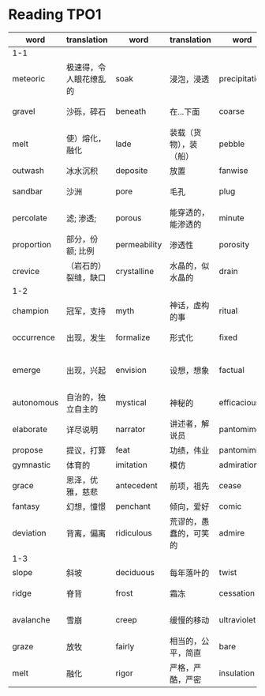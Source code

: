 # Reading TPO1

|word|translation|word|translation|word|translation|word|translation|
|---|---|---|---|---|---|---|---|
|1-1|
|meteoric|极速得，令人眼花缭乱的|soak|浸泡，浸透|precipitation|（雨）降落，降雨量|grain|谷粒，颗粒|
|gravel|沙砾，碎石|beneath|在...下面|coarse|粗糙的|steadily|稳定地; 持续地|
|melt|使）熔化，融化|lade|装载（货物），装（船）|pebble|卵石; 水晶|glacial|<地>冰的，冰河的|
|outwash|冰水沉积|deposite|放置|fanwise|成扇形地|slope|斜坡; 斜面|
|sandbar|沙洲|pore|毛孔|plug|塞满，填塞|cement|水泥; 胶合剂; 纽带|
|percolate|滤; 渗透;|porous|能穿透的，能渗透的|minute|极小的，细微的|
|proportion|部分，份额; 比例|permeability|渗透性|porosity|多孔性|cavity|洞，腔|
|crevice|（岩石的）裂缝，缺口|crystalline|水晶的，似水晶的|drain|排出; （使）流干|cling|抓紧; 黏附; 缠住|
|1-2|
|champion|冠军，支持|myth|神话，虚构的事|ritual|宗教仪式|attribute|归因于|
|occurrence|出现，发生|formalize|形式化|fixed|固定的，不变的|perceive|意识到，察觉，发现|
|emerge|出现，兴起|envision|设想，想象|factual|真实的|causal|具有因果关系的，构成原因的|
|autonomous|自治的，独立自主的|mystical|神秘的|efficacious|有效的|thereafter|自此以后|
|elaborate|详尽说明|narrator|讲述者，解说员|pantomime|哑剧，童话剧|impersonate|扮演，模仿，拟人|
|propose|提议，打算|feat|功绩，伟业|pantomimic|哑剧的|rhythmical|有韵律的|
|gymnastic|体育的|imitation|模仿|admiration|钦佩，赞赏|virtuosity|精湛技艺|
|grace|恩泽，优雅，慈悲|antecedent|前项，祖先|cease|终止，停止|fiction|小说，虚构的事|
|fantasy|幻想，憧憬|penchant|倾向，爱好|comic|喜剧的|comedy|喜剧片|
|deviation|背离，偏离|ridiculous|荒谬的，愚蠢的，可笑的|admire|钦佩，欣赏，羡慕|religious|宗教的，虔诚的|
|1-3|
|slope|斜坡|deciduous|每年落叶的|twist|扭曲|deform|变形|
|ridge|脊背|frost|霜冻|cessation|停止，中断|smother|使窒息，使透不过气|
|avalanche|雪崩|creep|缓慢的移动|ultraviolet|紫外线|elevation|提升，提拔，海拔|
|graze|放牧|fairly|相当的，公平，简直|bare|裸露的，光秃秃的|moss|苔藓|
|melt|融化|rigor|严格，严酷，严密|insulation|隔离，孤立|equatorial|赤道的|